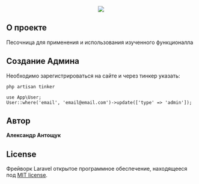 <p align="center"><img src="https://laravel.com/assets/img/components/logo-laravel.svg"></p>

## О проекте

Песочница для применения и использования изученного функционалла

## Создание Админа

Необходимо зарегистрироваться на сайте и через тинкер указать:

```
php artisan tinker

use App\User;
User::where('email', 'email@email.com')->update(['type' => 'admin']);
```


## Автор

**Александр Антощук**

## License

Фрейворк Laravel  открытое программное обеспечение, находящееся под [MIT license](https://opensource.org/licenses/MIT).
